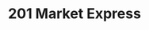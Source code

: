---
title: "201 Market Express"
url: /ciudad-guayana-puerto-ordaz/201-market-express/
shop: comodidad
---
